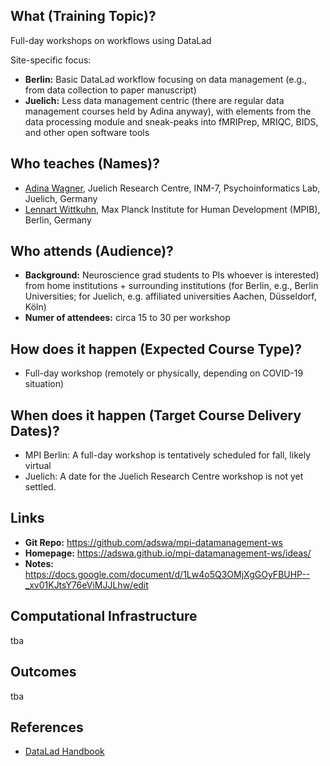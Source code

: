 ## What (Training Topic)?

Full-day workshops on workflows using DataLad

Site-specific focus:

* **Berlin:** Basic DataLad workflow focusing on data management (e.g., from data collection to paper manuscript)
* **Juelich:** Less data management centric (there are regular data management courses held by Adina anyway), with elements from the data processing module and sneak-peaks into fMRIPrep, MRIQC, BIDS, and other open software tools

## Who teaches (Names)?

* [Adina Wagner](mailto:adina.wagner@t-online.de), Juelich Research Centre, INM-7, Psychoinformatics Lab, Juelich, Germany
* [Lennart Wittkuhn](mailto:wittkuhn@mpib-berlin.mpg.de), Max Planck Institute for Human Development (MPIB), Berlin, Germany

## Who attends (Audience)?

* **Background:** Neuroscience grad students to PIs whoever is interested) from home institutions + surrounding institutions (for Berlin, e.g., Berlin Universities; for Juelich, e.g. affiliated universities Aachen, Düsseldorf, Köln)
* **Numer of attendees:** circa 15 to 30 per workshop

## How does it happen (Expected Course Type)?

* Full-day workshop (remotely or physically, depending on  COVID-19 situation)

## When does it happen (Target Course Delivery Dates)?

* MPI Berlin: A full-day workshop is tentatively scheduled for fall, likely virtual
* Juelich: A date for the Juelich Research Centre workshop is not yet settled.

## Links

* **Git Repo:** https://github.com/adswa/mpi-datamanagement-ws
* **Homepage:** https://adswa.github.io/mpi-datamanagement-ws/ideas/
* **Notes:** https://docs.google.com/document/d/1Lw4o5Q3OMjXgGOyFBUHP--_xv01KJtsY76eViMJJLhw/edit

## Computational Infrastructure

tba

## Outcomes

tba

## References
* [DataLad Handbook](http://handbook.datalad.org/en/latest/)
